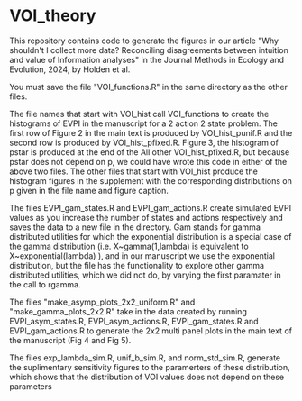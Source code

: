 # VOI_theory

This repository contains code to generate the figures in our article "Why shouldn't I collect more data? Reconciling disagreements between intuition and value of Information analyses" in the Journal Methods in Ecology and Evolution, 2024, by Holden et al. 

You must save the file "VOI_functions.R" in the same directory as the other files.

The file names that start with VOI_hist call VOI_functions to create the histograms of EVPI in the manuscript for a 2 action 2 state problem. The first row of Figure 2 in the main text is produced by VOI_hist_punif.R and the second row is produced by VOI_hist_pfixed.R. Figure 3, the histogram of pstar is produced at the end of the All other VOI_hist_pfixed.R, but because pstar does not depend on p, we could have wrote this code in either of the above two files. The other files that start with VOI_hist produce the histogram figures in the supplement with the corresponding distributions on p given in the file name and figure caption.

The files EVPI_gam_states.R and EVPI_gam_actions.R create simulated EVPI values as you increase the number of states and actions respectively and saves the data to a new file in the directory. Gam stands for gamma distributed utilities for which the exponential distribution is a special case of the gamma distribution (i.e. X~gamma(1,lambda) is equivalent to X~exponential(lambda) ), and in our manuscript we use the exponential distribution, but the file has the functionality to explore other gamma distributed utilities, which we did not do, by varying the first paramater in the call to rgamma.

The files "make_asymp_plots_2x2_uniform.R" and "make_gamma_plots_2x2.R" take in the data created by running EVPI_asym_states.R, EVPI_asym_actions.R, EVPI_gam_states.R and EVPI_gam_actions.R to generate the 2x2 multi panel plots in the main text of the manuscript (Fig 4 and Fig 5).

The files exp_lambda_sim.R, unif_b_sim.R, and norm_std_sim.R, generate the suplimentary sensitivity figures to the paramerters of these distribution, 
which shows that the distribution of VOI values does not depend on these parameters

